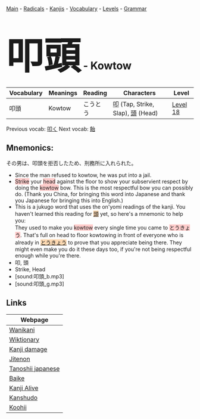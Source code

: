 <style> bigfont {font-size: 100px}</style>
[Main](../README.md) -
[Radicals](../radicals.md) -
[Kanjis](../kanjis.md) -
[Vocabulary](../vocabulary.md) -
[Levels](../levels.md) -
[Grammar](../grammar.md)
# <bigfont> 叩頭</bigfont> - Kowtow 

| Vocabulary | Meanings | Reading | Characters | Level |
| --- | --- | --- | --- | --- |
| 叩頭 | Kowtow | こうとう |  [叩](../kanjis/叩.md) (Tap, Strike, Slap), [頭](../kanjis/頭.md) (Head) | [Level 18](../levels/wk_level18.md) |

Previous vocab: [叩く](叩く.md) Next vocab: [飴](飴.md) 

## Mnemonics:
その男は、叩頭を拒否したため、刑務所に入れられた。
* Since the man refused to kowtow, he was put into a jail.
* <span style="background-color:#ffcccb"> Strike</span> your <span style="background-color:#ffcccb"> head</span> against the floor to show your subservient respect by doing the <span style="background-color:#ffcccb"> kowtow</span> bow. This is the most respectful bow you can possibly do. (Thank you China, for bringing this word into Japanese and thank you Japanese for bringing this into English.)
* This is a jukugo word that uses the on'yomi readings of the kanji. You haven't learned this reading for <span style="background-color:#fed8b1"> [頭](https://jisho.org/search/頭)</span> yet, so here's a mnemonic to help you:<br />They used to make you <span style="background-color:#ffcccb"> kowtow</span> every single time you came to <span style="background-color:#ffcccb"> とうきょう</span>. That's full on head to floor kowtowing in front of everyone who is already in <span style="background-color:#fed8b1"> [とうきょう](https://jisho.org/search/とうきょう)</span> to prove that you appreciate being there. They might even make you do it these days too, if you're not being respectful enough while you're there.
* 叩, 頭
* Strike, Head
* [sound:叩頭_b.mp3]
* [sound:叩頭_g.mp3]


## Links 

| Webpage |
| --- |
| [Wanikani          ](https://www.wanikani.com/kanji/叩頭) |
| [Wiktionary        ](https://en.wiktionary.org/wiki/叩頭) |
| [Kanji damage      ](http://www.kanjidamage.com/kanji/search?utf8=✓&q=叩頭) |
| [Jitenon           ](https://jitenon.com/kanji/叩頭) |
| [Tanoshii japanese ](https://www.tanoshiijapanese.com/dictionary/kanji.cfm?k=叩頭) |
| [Baike             ](https://baike.baidu.com/item/叩頭) |
| [Kanji Alive       ](https://app.kanjialive.com/叩頭) |
| [Kanshudo          ](https://www.kanshudo.com/searchmn?q=叩頭) |
| [Koohii            ](https://kanji.koohii.com/study/kanji/叩頭) |
